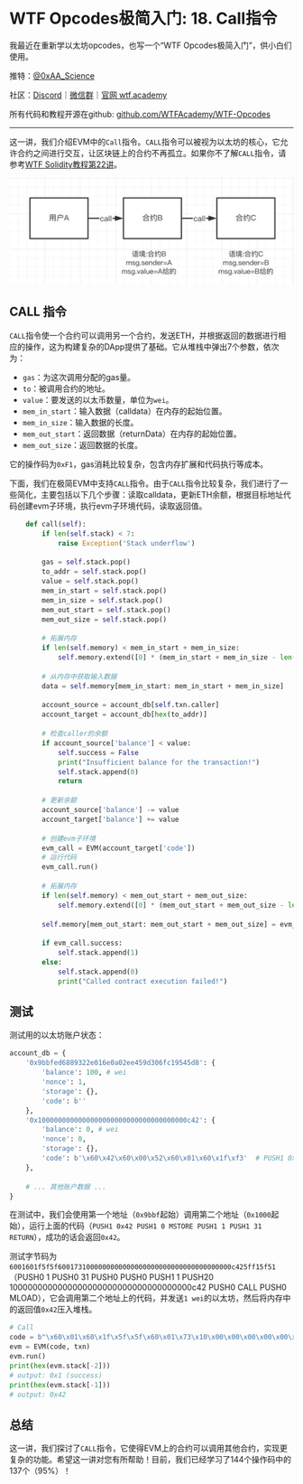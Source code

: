 # WTF Opcodes极简入门: 18. Call指令

我最近在重新学以太坊opcodes，也写一个“WTF Opcodes极简入门”，供小白们使用。

推特：[@0xAA_Science](https://twitter.com/0xAA_Science)

社区：[Discord](https://discord.gg/5akcruXrsk)｜[微信群](https://docs.google.com/forms/d/e/1FAIpQLSe4KGT8Sh6sJ7hedQRuIYirOoZK_85miz3dw7vA1-YjodgJ-A/viewform?usp=sf_link)｜[官网 wtf.academy](https://wtf.academy)

所有代码和教程开源在github: [github.com/WTFAcademy/WTF-Opcodes](https://github.com/WTFAcademy/WTF-Opcodes)

-----

这一讲，我们介绍EVM中的`Call`指令。`CALL`指令可以被视为以太坊的核心，它允许合约之间进行交互，让区块链上的合约不再孤立。如果你不了解`CALL`指令，请参考[WTF Solidity教程第22讲](https://github.com/AmazingAng/WTF-Solidity/blob/main/22_Call/readme.md)。

![](./img/18-1.png)

## CALL 指令

`CALL`指令使一个合约可以调用另一个合约，发送ETH，并根据返回的数据进行相应的操作，这为构建复杂的DApp提供了基础。它从堆栈中弹出7个参数，依次为：

- `gas`：为这次调用分配的gas量。
- `to`：被调用合约的地址。
- `value`：要发送的以太币数量，单位为`wei`。
- `mem_in_start`：输入数据（calldata）在内存的起始位置。
- `mem_in_size`：输入数据的长度。
- `mem_out_start`：返回数据（returnData）在内存的起始位置。
- `mem_out_size`：返回数据的长度。

它的操作码为`0xF1`，gas消耗比较复杂，包含内存扩展和代码执行等成本。

下面，我们在极简EVM中支持`CALL`指令。由于`CALL`指令比较复杂，我们进行了一些简化，主要包括以下几个步骤：读取calldata，更新ETH余额，根据目标地址代码创建evm子环境，执行evm子环境代码，读取返回值。

```python
    def call(self):
        if len(self.stack) < 7:
            raise Exception('Stack underflow')
            
        gas = self.stack.pop()
        to_addr = self.stack.pop()
        value = self.stack.pop()
        mem_in_start = self.stack.pop()
        mem_in_size = self.stack.pop()
        mem_out_start = self.stack.pop()
        mem_out_size = self.stack.pop()
        
        # 拓展内存
        if len(self.memory) < mem_in_start + mem_in_size:
            self.memory.extend([0] * (mem_in_start + mem_in_size - len(self.memory)))

        # 从内存中获取输入数据
        data = self.memory[mem_in_start: mem_in_start + mem_in_size]
    
        account_source = account_db[self.txn.caller]
        account_target = account_db[hex(to_addr)]
        
        # 检查caller的余额
        if account_source['balance'] < value:
            self.success = False
            print("Insufficient balance for the transaction!")
            self.stack.append(0) 
            return
        
        # 更新余额
        account_source['balance'] -= value
        account_target['balance'] += value
        
        # 创建evm子环境
        evm_call = EVM(account_target['code'])
        # 运行代码
        evm_call.run()
        
        # 拓展内存
        if len(self.memory) < mem_out_start + mem_out_size:
            self.memory.extend([0] * (mem_out_start + mem_out_size - len(self.memory)))
        
        self.memory[mem_out_start: mem_out_start + mem_out_size] = evm_call.returnData
        
        if evm_call.success:
            self.stack.append(1)  
        else:
            self.stack.append(0)  
            print("Called contract execution failed!")
```

## 测试

测试用的以太坊账户状态：
```python
account_db = {
    '0x9bbfed6889322e016e0a02ee459d306fc19545d8': {
        'balance': 100, # wei
        'nonce': 1, 
        'storage': {},
        'code': b''
    },
    '0x1000000000000000000000000000000000000c42': {
        'balance': 0, # wei
        'nonce': 0, 
        'storage': {},
        'code': b'\x60\x42\x60\x00\x52\x60\x01\x60\x1f\xf3'  # PUSH1 0x42 PUSH1 0 MSTORE PUSH1 1 PUSH1 31 RETURN
    },

    # ... 其他账户数据 ...
}
```

在测试中，我们会使用第一个地址（`0x9bbf`起始）调用第二个地址（`0x1000`起始），运行上面的代码（`PUSH1 0x42 PUSH1 0 MSTORE PUSH1 1 PUSH1 31 RETURN`），成功的话会返回`0x42`。

测试字节码为`6001601f5f5f6001731000000000000000000000000000000000000c425ff15f51`（PUSH0 1 PUSH0 31 PUSH0  PUSH0 PUSH1 1 PUSH20 1000000000000000000000000000000000000c42 PUSH0 CALL PUSH0 MLOAD），它会调用第二个地址上的代码，并发送`1 wei`的以太坊，然后将内存中的返回值`0x42`压入堆栈。

```python
# Call
code = b"\x60\x01\x60\x1f\x5f\x5f\x60\x01\x73\x10\x00\x00\x00\x00\x00\x00\x00\x00\x00\x00\x00\x00\x00\x00\x00\x00\x00\x0c\x42\x5f\xf1\x5f\x51"
evm = EVM(code, txn)
evm.run()
print(hex(evm.stack[-2]))
# output: 0x1 (success)
print(hex(evm.stack[-1]))
# output: 0x42
```

## 总结

这一讲，我们探讨了`CALL`指令，它使得EVM上的合约可以调用其他合约，实现更复杂的功能。希望这一讲对您有所帮助！目前，我们已经学习了144个操作码中的137个（95%）！

